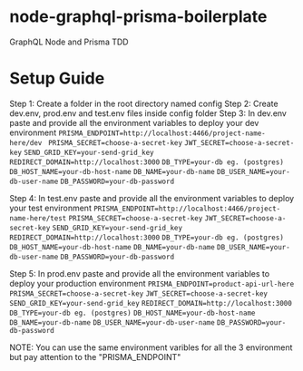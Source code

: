 # node-graphql-prisma-boilerplate

GraphQL Node and Prisma TDD

# Setup Guide

Step 1: Create a folder in the root directory named config
Step 2: Create dev.env, prod.env and test.env files inside config folder
Step 3: In dev.env paste and provide all the environment variables to deploy your dev environment
`PRISMA_ENDPOINT=http://localhost:4466/project-name-here/dev `
`PRISMA_SECRET=choose-a-secret-key`
`JWT_SECRET=choose-a-secret-key` 
`SEND_GRID_KEY=your-send-grid_key`
`REDIRECT_DOMAIN=http://localhost:3000` 
`DB_TYPE=your-db eg. (postgres)` 
`DB_HOST_NAME=your-db-host-name` 
`DB_NAME=your-db-name` 
`DB_USER_NAME=your-db-user-name` 
`DB_PASSWORD=your-db-password`

Step 4: In test.env paste and provide all the environment variables to deploy your test environment
`PRISMA_ENDPOINT=http://localhost:4466/project-name-here/test` 
`PRISMA_SECRET=choose-a-secret-key` 
`JWT_SECRET=choose-a-secret-key` 
`SEND_GRID_KEY=your-send-grid_key` 
`REDIRECT_DOMAIN=http://localhost:3000` 
`DB_TYPE=your-db eg. (postgres)` 
`DB_HOST_NAME=your-db-host-name` 
`DB_NAME=your-db-name` 
`DB_USER_NAME=your-db-user-name` 
`DB_PASSWORD=your-db-password`

Step 5: In prod.env paste and provide all the environment variables to deploy your production environment
`PRISMA_ENDPOINT=product-api-url-here` 
`PRISMA_SECRET=choose-a-secret-key` 
`JWT_SECRET=choose-a-secret-key` 
`SEND_GRID_KEY=your-send-grid_key` 
`REDIRECT_DOMAIN=http://localhost:3000` 
`DB_TYPE=your-db eg. (postgres)` 
`DB_HOST_NAME=your-db-host-name` 
`DB_NAME=your-db-name` 
`DB_USER_NAME=your-db-user-name` 
`DB_PASSWORD=your-db-password`

NOTE: You can use the same environment varibles for all the 3 environment but pay attention to the "PRISMA_ENDPOINT"
